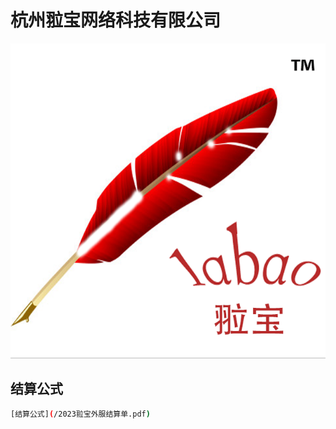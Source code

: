 杭州翋宝网络科技有限公司
======

![image](image/labaoslogo.png)



结算公式
---

```bash
[结算公式](/2023翋宝外服结算单.pdf)

```
